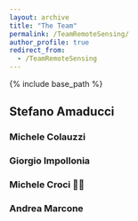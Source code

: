 ```yaml
---
layout: archive
title: "The Team"
permalink: /TeamRemoteSensing/
author_profile: true
redirect_from:
  - /TeamRemoteSensing
---
```


{% include base_path %}

## Stefano Amaducci


### Michele Colauzzi
 

### Giorgio Impollonia
 

### Michele Croci 👨‍💻
 

### Andrea Marcone
 
